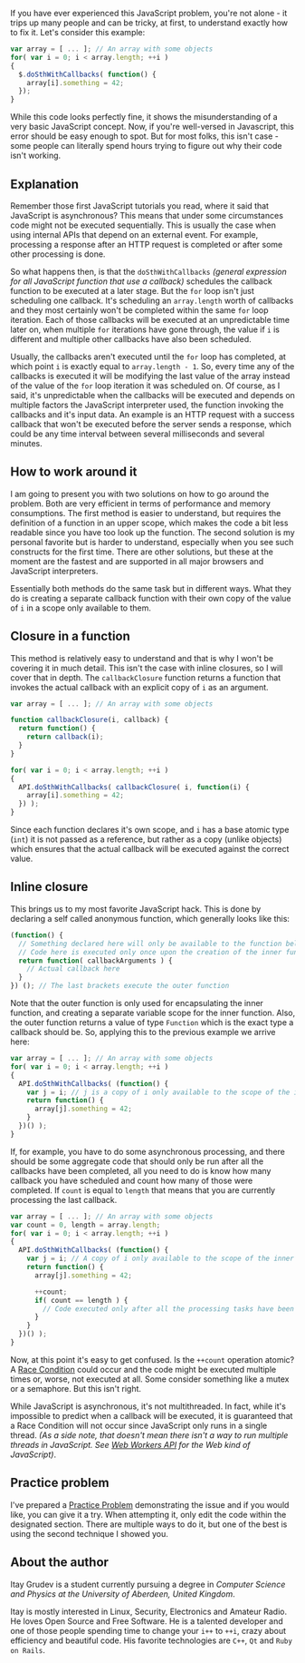 If you have ever experienced this JavaScript problem, you're not alone - it trips
up many people and can be tricky, at first, to understand exactly how to fix it.
Let's consider this example:

```javascript
var array = [ ... ]; // An array with some objects
for( var i = 0; i < array.length; ++i )
{
  $.doSthWithCallbacks( function() {
    array[i].something = 42;
  });
}
```

While this code looks perfectly fine, it shows the misunderstanding of a very
basic JavaScript concept. Now, if you're well-versed in Javascript, this error
should be easy enough to spot. But for most folks, this isn't case - some people
can literally spend hours trying to figure out why their code isn't working.

Explanation
-----------

Remember those first JavaScript tutorials you read, where it said that
JavaScript is asynchronous? This means that under some circumstances code
might not be executed sequentially. This is usually the case when using internal
APIs that depend on an external event. For example, processing a response after
an HTTP request is completed or after some other processing is done.

So what happens then, is that the `doSthWithCallbacks`
_(general expression for all JavaScript function that use a callback)_ schedules
the callback function to be executed at a later stage. But the `for` loop isn't
just scheduling one callback. It's scheduling an `array.length` worth of
callbacks and they most certainly won't be completed within the same `for` loop
iteration. Each of those callbacks will be executed at an unpredictable time
later on, when multiple `for` iterations have gone through, the value if `i` is
different and multiple other callbacks have also been scheduled.

Usually, the callbacks aren't executed until the `for` loop has completed, at
which point `i` is exactly equal to `array.length - 1`. So, every time any of
the callbacks is executed it will be modifying the last value of the array
instead of the value of the `for` loop iteration it was scheduled on. Of course,
as I said, it's unpredictable when the callbacks will be executed and depends on
multiple factors the JavaScript interpreter used, the function invoking the
callbacks and it's input data. An example is an HTTP request with a success
callback that won't be executed before the server sends a response, which could
be any time interval between several milliseconds and several minutes.

How to work around it
---------------------

I am going to present you with two solutions on how to go around the problem.
Both are very efficient in terms of performance and memory consumptions. The
first method is easier to understand, but requires the definition of a function
in an upper scope, which makes the code a bit less readable since you have too
look up the function. The second solution is my personal favorite but is harder
to understand, especially when you see such constructs for the first time. There
are other solutions, but these at the moment are the fastest and are supported
in all major browsers and JavaScript interpreters.

Essentially both methods do the same task but in different ways. What they do is
creating a separate callback function with their own copy of the value of `i` in
a scope only available to them.

Closure in a function
---------------------

This method is relatively easy to understand and that is why I won't be covering
it in much detail. This isn't the case with inline closures, so I will cover
that in depth. The `callbackClosure` function returns a function that invokes
the actual callback with an explicit copy of `i` as an argument.

```javascript
var array = [ ... ]; // An array with some objects

function callbackClosure(i, callback) {
  return function() {
    return callback(i);
  }
}

for( var i = 0; i < array.length; ++i )
{
  API.doSthWithCallbacks( callbackClosure( i, function(i) {
    array[i].something = 42;
  }) );
}
```

Since each function declares it's own scope, and `i` has a base atomic type
(`int`)  it is not passed as a reference, but rather as a copy (unlike objects)
which ensures that the actual callback will be executed against the correct
value.

Inline closure
--------------

This brings us to my most favorite JavaScript hack. This is done by declaring a
self called anonymous function, which generally looks like this:

```javascript
(function() {
  // Something declared here will only be available to the function below.
  // Code here is executed only once upon the creation of the inner function
  return function( callbackArguments ) {
    // Actual callback here
  }
}) (); // The last brackets execute the outer function
```

Note that the outer function is only used for encapsulating the inner function,
and creating a separate variable scope for the inner function. Also, the outer
function returns a value of type `Function` which is the exact type a callback
should be. So, applying this to the previous example we arrive here:

```javascript
var array = [ ... ]; // An array with some objects
for( var i = 0; i < array.length; ++i )
{
  API.doSthWithCallbacks( (function() {
    var j = i; // j is a copy of i only available to the scope of the inner function
    return function() {
      array[j].something = 42;
    }
  })() );
}
```

If, for example, you have to do some asynchronous processing, and there should
be some aggregate code that should only be run after all the callbacks have been
completed, all you need to do is know how many callback you have scheduled and
count how many of those were completed. If `count` is equal to `length` that
means that you are currently processing the last callback.

```javascript
var array = [ ... ]; // An array with some objects
var count = 0, length = array.length;
for( var i = 0; i < array.length; ++i )
{
  API.doSthWithCallbacks( (function() {
    var j = i; // A copy of i only available to the scope of the inner function
    return function() {
      array[j].something = 42;

      ++count;
      if( count == length ) {
        // Code executed only after all the processing tasks have been completed
      }
    }
  })() );
}
```

Now, at this point it's easy to get confused. Is the `++count` operation atomic?
A [Race Condition][wiki-race-condition] could occur and the code might be
executed multiple times or, worse, not executed at all. Some consider something
like a mutex or a semaphore. But this isn't right.

While JavaScript is asynchronous, it's not multithreaded. In fact, while it's
impossible to predict when a callback will be executed, it is guaranteed that a
Race Condition will not occur since JavaScript only runs in a single thread.
_(As a side note, that doesn't mean there isn't a way to run multiple threads in
JavaScript. See [Web Workers API][mdn-js-workers-api] for the Web kind of
JavaScript)_.


Practice problem
----------------

I've prepared a [Practice Problem][jsfiddle-practice-problem] demonstrating the
issue and if you would like, you can give it a try. When attempting it, only
edit the code within the designated section. There are multiple ways to do it,
but one of the best is using the second technique I showed you.

About the author
----------------

Itay Grudev is a student currently pursuing a degree in _Computer Science and
Physics at the University of Aberdeen, United Kingdom_.

Itay is mostly interested in Linux, Security, Electronics and Amateur Radio. He
loves Open Source and Free Software. He is a talented developer and one of those
people spending time to change your `i++` to `++i`, crazy about efficiency and
beautiful code. His favorite technologies are `C++`, `Qt` and `Ruby on Rails`.

[mdn-js-workers-api]: https://developer.mozilla.org/en/docs/Web/API/Worker
[wiki-race-condition]: https://en.wikipedia.org/wiki/Race_condition
[jsfiddle-practice-problem]: https://jsfiddle.net/ItayGrudev/hmw0gk4c/

